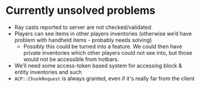 # Currently unsolved problems

- Ray casts reported to server are not checked/validated
- Players can see items in other players inventories (otherwise we’d have problem with handheld items - probably needs solving)
  - Possibly this could be turned into a feature. We could then have private inventories which other players could not see into, but those would not be accessible from hotbars.
- We’ll need some access-token based system for accessing block & entity inventories and such
- `ACP::ChunkRequest` is always granted, even if it's really far from the client